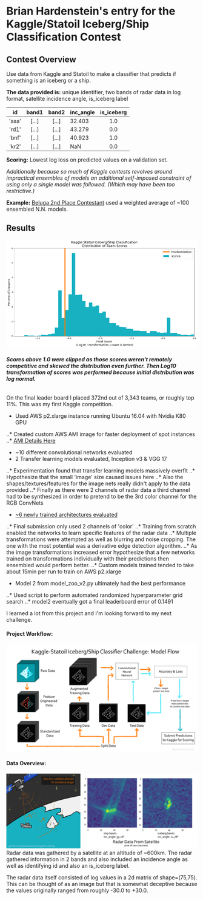 # Brian Hardenstein's entry for the Kaggle/Statoil Iceberg/Ship Classification Contest
## Contest Overview
Use data from Kaggle and Statoil to make a classifier that predicts if something is an iceberg or a ship.

**The data provided is:**
unique identifier, two bands of radar data in log format, satellite incidence angle, is_iceberg label

| id | band1 | band2 | inc_angle | is_iceberg |
|:--:|:-----:|:-----:|:----------|:----------:|
|'aaa'|[...]|[...]|32.403|1.0|
|'rd1'|[...]|[...]|43.279|0.0|
|'bnf'|[...]|[...]|40.923|1.0|
|'kr2'|[...]|[...]|NaN|0.0|

**Scoring:** Lowest log loss on predicted values on a validation set.

_Additionally because so much of Kaggle contests revolves around impractical ensembles of models an additional self-imposed constraint of using only a single model was followed. (Which may have been too restrictive.)_

**Example:** [Beluga 2nd Place Contestant](https://www.kaggle.com/c/statoil-iceberg-classifier-challenge/discussion/48294) used a weighted average of ~100 ensembled N.N. models.

## Results
![competition results](/imgs/report/log_scores.png)
###### **_Scores above 1.0 were clipped as those scores weren't remotely competitive and skewed the distribution even further. Then Log10 transformation of scores was performed because initial distribution was log normal._**

On the final leader board I placed 372nd out of 3,343 teams, or roughly top 11%. This was my first Kaggle competition.

* Used AWS p2.xlarge instance running Ubuntu 16.04 with Nvidia K80 GPU

..* Created custom AWS AMI image for faster deployment of spot instances
..* [AMI Details Here](https://pixelatedbrian.github.io/2018-01-12-AWS-Deep-Learning-with-GPU/)
* ~10 different convolutional networks evaluated
* 2 Transfer learning models evaluated, Inception v3 & VGG 17

..* Experimentation found that transfer learning models massively overfit
..* Hypothesize that the small 'image' size caused issues here
..* Also the shapes/textures/features for the image nets really didn't apply to the data provided
..* Finally as there were 2 channels of radar data a third channel had to be synthesized in order to pretend to be the 3rd color channel for the RGB ConvNets
* [~6 newly trained architectures evaluated](/src/model_zoo_v2.py)

..* Final submission only used 2 channels of 'color'
..* Training from scratch enabled the networks to learn specific features of the radar data
..* Multiple transformations were attempted as well as blurring and noise cropping. The one with the most potential was a derivative edge detection algorithm.
..* As the image transformations increased error hypothesize that a few networks trained on transformations individually with their predictions then ensembled would perform better.
..* Custom models trained tended to take about 15min per run to train on AWS p2.xlarge
* Model 2 from model_zoo_v2.py ultimately had the best performance

..* Used script to perform automated randomized hyperparameter grid search
..* model2 eventually got a final leaderboard error of 0.1491


I learned a lot from this project and I'm looking forward to my next challenge.

#### Project Workflow:
![model flow](/imgs/report/model_flowchart.png)


#### Data Overview:

![data overview](/imgs/report/vigilant-iceberg_explanation_graphic_2.png)
Radar data was gathered by a satellite at an altitude of ~600km. The radar gathered information in 2 bands and also included an incidence angle as well as identifying id and also an is_iceberg label.

The radar data itself consisted of log values in a 2d matrix of shape=(75,75).  This can be thought of as an image but that is somewhat deceptive because the values originally ranged from roughly -30.0 to +30.0.
